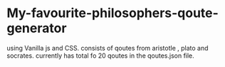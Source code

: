 # My-favourite-philosophers-qoute-generator
using Vanilla js and CSS.
consists of qoutes from aristotle , plato and socrates.
currently has total fo 20 qoutes in the qoutes.json file.
